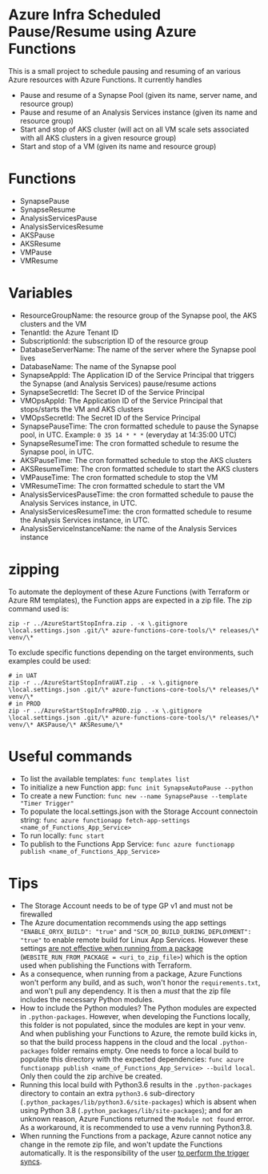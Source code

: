 # Azure Infra Scheduled Pause/Resume using Azure Functions

This is a small project to schedule pausing and resuming of an various Azure resources with Azure Functions. It currently handles
* Pause and resume of a Synapse Pool (given its name, server name, and resource group)
* Pause and resume of an Analysis Services instance (given its name and resource group)
* Start and stop of AKS cluster (will act on all VM scale sets associated with all AKS clusters in a given resource group)
* Start and stop of a VM (given its name and resource group)

# Functions

* SynapsePause
* SynapseResume
* AnalysisServicesPause
* AnalysisServicesResume
* AKSPause
* AKSResume
* VMPause
* VMResume

# Variables

* ResourceGroupName: the resource group of the Synapse pool, the AKS clusters and the VM
* TenantId: the Azure Tenant ID
* SubscriptionId: the subscription ID of the resource group
* DatabaseServerName: The name of the server where the Synapse pool lives
* DatabaseName: The name of the Synapse pool
* SynapseAppId: The Application ID of the Service Principal that triggers the Synapse (and Analysis Services) pause/resume actions
* SynapseSecretId: The Secret ID of the Service Principal
* VMOpsAppId: The Application ID of the Service Principal that stops/starts the VM and AKS clusters
* VMOpsSecretId: The Secret ID of the Service Principal
* SynapsePauseTime: The cron formatted schedule to pause the Synapse pool, in UTC. Example: `0 35 14 * * *` (everyday at 14:35:00 UTC)
* SynapseResumeTime: The cron formatted schedule to resume the Synapse pool, in UTC.
* AKSPauseTime: The cron formatted schedule to stop the AKS clusters
* AKSResumeTime: The cron formatted schedule to start the AKS clusters
* VMPauseTime: The cron formatted schedule to stop the VM
* VMResumeTime: The cron formatted schedule to start the VM
* AnalysisServicesPauseTime: the cron formatted schedule to pause the Analysis Services instance, in UTC.
* AnalysisServicesResumeTime: the cron formatted schedule to resume the Analysis Services instance, in UTC.
* AnalysisServiceInstanceName: the name of the Analysis Services instance

# zipping

To automate the deployment of these Azure Functions (with Terraform or Azure RM templates), the Function apps are expected in a zip file. The zip command used is:
```
zip -r ../AzureStartStopInfra.zip . -x \.gitignore \local.settings.json .git/\* azure-functions-core-tools/\* releases/\* venv/\*
```
To exclude specific functions depending on the target environments, such examples could be used:
```
# in UAT
zip -r ../AzureStartStopInfraUAT.zip . -x \.gitignore \local.settings.json .git/\* azure-functions-core-tools/\* releases/\* venv/\*
# in PROD
zip -r ../AzureStartStopInfraPROD.zip . -x \.gitignore \local.settings.json .git/\* azure-functions-core-tools/\* releases/\* venv/\* AKSPause/\* AKSResume/\*
```

# Useful commands
* To list the available templates: `func templates list`
* To initialize a new Function app: `func init SynapseAutoPause --python`
* To create a new Function: `func new --name SynapsePause --template "Timer Trigger"`
* To populate the local.settings.json with the Storage Account connectoin string: `func azure functionapp fetch-app-settings <name_of_Functions_App_Service>`
* To run locally: `func start`
* To publish to the Functions App Service: `func azure functionapp publish <name_of_Functions_App_Service>`

# Tips

* The Storage Account needs to be of type GP v1 and must not be firewalled
* The Azure documentation recommends using the app settings `"ENABLE_ORYX_BUILD": "true"` and `"SCM_DO_BUILD_DURING_DEPLOYMENT": "true"` to enable remote build for Linux App Services. However these settings [are not effective when running from a package](https://docs.microsoft.com/en-us/azure/azure-functions/run-functions-from-deployment-package#integration-with-zip-deployment) (`WEBSITE_RUN_FROM_PACKAGE = <uri_to_zip_file>`) which is the option used when publishing the Functions with Terraform.
* As a consequence, when running from a package, Azure Functions won't perform any build, and as such, won't honor the `requirements.txt`, and won't pull any dependency. It is then a *must* that the zip file includes the necessary Python modules.
* How to include the Python modules? The Python modules are expected in `.python-packages`. However, when developing the Functions locally, this folder is not populated, since the modules are kept in your venv. And when publishing your Functions to Azure, the remote build kicks in, so that the build process happens in the cloud and the local `.python-packages` folder remains empty. One needs to force a local build to populate this directory with the expected dependencies: `func azure functionapp publish <name_of_Functions_App_Service> --build local`. Only then could the zip archive be created.
* Running this local build with Python3.6 results in the `.python-packages` directory to contain an extra `python3.6` sub-directory (`.python_packages/lib/python3.6/site-packages`) which is absent when using Python 3.8 (`.python_packages/lib/site-packages`); and for an unknown reason, Azure Functions returned the `Module not found` error. As a workaround, it is recommended to use a venv running Python3.8.
* When running the Functions from a package, Azure cannot notice any change in the remote zip file, and won't update the Functions automatically. It is the responsibility of the user [to perform the trigger syncs](https://docs.microsoft.com/en-us/azure/azure-functions/functions-deployment-technologies#trigger-syncing).
